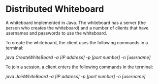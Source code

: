 # Distributed Whiteboard

A whiteboard implemented in Java. The whiteboard has a server (the person who creates the whiteboard) and a number of clients that have usernames and passwords to use the whiteboard.

To create the whiteboard, the client uses the following commands in a terminal:

<i>java CreateWhiteBoard -a [IP address] -p [port number] -n [username] </i>


To join a session, a client enters the following commands in the terminal:

<i>java JoinWhiteBoard -a [IP address] -p [port number] -n [username] </i>

